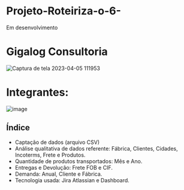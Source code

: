 # Projeto-Roteiriza-o-6-
Em desenvolvimento
# Gigalog Consultoria
![Captura de tela 2023-04-05 111953](https://user-images.githubusercontent.com/128760874/231186365-5281e35b-86e7-443b-8e05-a67aecf7fc8e.png)
# Integrantes:
![image](https://user-images.githubusercontent.com/128760874/231191514-851f08c2-16eb-40fa-9df9-665602665812.png)
## Índice
- Captação de dados (arquivo CSV)
- Análise qualitativa de dados referente: Fábrica, Clientes, Cidades, Incoterms, Frete e Produtos.
- Quantidade de produtos transportados: Mês e Ano.
- Entregas e Devolução: Frete FOB e CIF.
- Demanda: Anual, Cliente e Fábrica.
- Tecnologia usada: Jira Atlassian e Dashboard.

